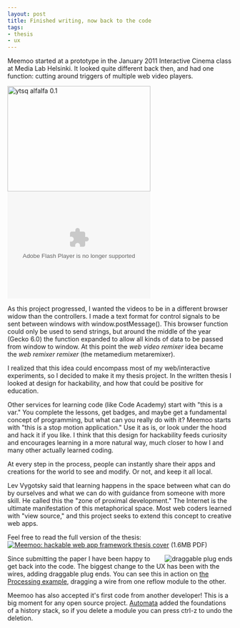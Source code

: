 ```yaml
--- 
layout: post
title: Finished writing, now back to the code
tags: 
- thesis
- ux
---
```


Meemoo started at a prototype in the January 2011 Interactive Cinema class at Media Lab Helsinki. It looked quite different back then, and had one function: cutting around triggers of multiple web video players.

<a href="http://www.flickr.com/photos/forresto/5353762681/" title="ytsq alfalfa 0.1 by fo.ol, on Flickr"><img src="http://farm6.staticflickr.com/5287/5353762681_c88925eb59_n.jpg" width="320" height="236" alt="ytsq alfalfa 0.1"></a><object type="application/x-shockwave-flash" width="320" height="240" data="http://www.flickr.com/apps/video/stewart.swf?v=109786" classid="clsid:D27CDB6E-AE6D-11cf-96B8-444553540000"> <param name="flashvars" value="intl_lang=en-us&photo_secret=7a5a844217&photo_id=5368822026"></param> <param name="movie" value="http://www.flickr.com/apps/video/stewart.swf?v=109786"></param> <param name="bgcolor" value="#000000"></param> <param name="allowFullScreen" value="true"></param><embed type="application/x-shockwave-flash" src="http://www.flickr.com/apps/video/stewart.swf?v=109786" bgcolor="#000000" allowfullscreen="true" flashvars="intl_lang=en-us&photo_secret=7a5a844217&photo_id=5368822026" height="240" width="320"></embed></object>

As this project progressed, I wanted the videos to be in a different browser widow than the controllers. I made a text format for control signals to be sent between windows with window.postMessage(). This browser function could only be used to send strings, but around the middle of the year (Gecko 6.0) the function expanded to allow all kinds of data to be passed from window to window. At this point the *web video remixer* idea became the *web remixer remixer* (the metamedium metaremixer).

I realized that this idea could encompass most of my web/interactive experiments, so I decided to make it my thesis project. In the written thesis I looked at design for hackability, and how that could be positive for education. 

Other services for learning code (like Code Academy) start with "this is a var." You complete the lessons, get badges, and maybe get a fundamental concept of programming, but what can you really do with it? Meemoo starts with "this is a stop motion application." Use it as is, or look under the hood and hack it if you like. I think that this design for hackability feeds curiosity and encourages learning in a more natural way, much closer to how I and many other actually learned coding.

At every step in the process, people can instantly share their apps and creations for the world to see and modify. Or not, and keep it all local.

Lev Vygotsky said that learning happens in the space between what can do by ourselves and what we can do with guidance from someone with more skill. He called this the "zone of proximal development." The Internet is the ultimate manifestation of this metaphorical space. Most web coders learned with "view source," and this project seeks to extend this concept to creative web apps.

Feel free to read the full version of the thesis:  
[![Meemoo: hackable web app framework thesis cover](http://meemoo.org/images/thesis-cover.png)](http://meemoo.org/files/ForrestOliphant-MeemooThesis-web.pdf) (1.6MB PDF)

<img src="http://meemoo.org/images/Screen-shot-2012-04-23-plugends.png" alt="draggable plug ends" style="float:right;margin-left:1em;"/>Since submitting the paper I have been happy to get back into the code. The biggest change to the UX has been with the wires, adding draggable plug ends. You can see this in action on [the Processing example](http://meemoo.org/iframework/#/example/processing), dragging a wire from one reflow module to the other.

Meemoo has also accepted it's first code from another developer! This is a big moment for any open source project. [Automata](http://automata.cc/) added the foundations of a history stack, so if you delete a module you can press ctrl-z to undo the deletion.